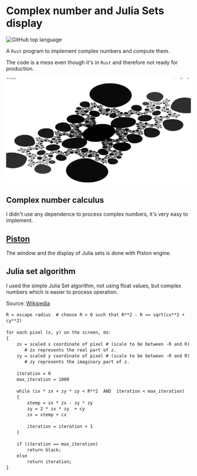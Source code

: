 # Complex number and Julia Sets display

![GitHub top language](https://img.shields.io/github/languages/top/MarioVieilledent/complex_numbers)

A `Rust` program to implement complex numbers and compute them.

The code is a mess even though it's in `Rust` and therefore not ready for production.

![Screen of program](screen.png)

## Complex number calculus

I didn't use any dependence to process complex numbers, it's very easy to implement.

## [Piston](https://www.piston.rs/)

The window and the display of Julia sets is done with Piston engine.

## Julia set algorithm

I used the simple Julia Set algorithm, not using float values, but complex numbers which is easier to process operation.

Source: [Wikipedia](https://en.wikipedia.org/wiki/Julia_set)

```
R = escape radius  # choose R > 0 such that R**2 - R >= sqrt(cx**2 + cy**2)

for each pixel (x, y) on the screen, do:   
{
    zx = scaled x coordinate of pixel # (scale to be between -R and R)
       # zx represents the real part of z.
    zy = scaled y coordinate of pixel # (scale to be between -R and R)
       # zy represents the imaginary part of z.

    iteration = 0
    max_iteration = 1000
  
    while (zx * zx + zy * zy < R**2  AND  iteration < max_iteration) 
    {
        xtemp = zx * zx - zy * zy
        zy = 2 * zx * zy  + cy 
        zx = xtemp + cx
    
        iteration = iteration + 1 
    }
  
    if (iteration == max_iteration)
        return black;
    else
        return iteration;
}
```